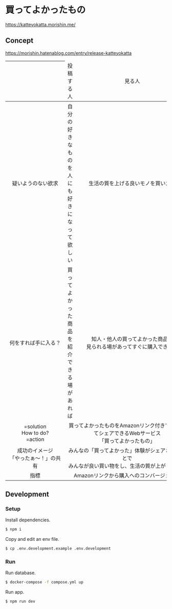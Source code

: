 # 買ってよかったもの

https://katteyokatta.morishin.me/

## Concept

https://morishin.hatenablog.com/entry/release-katteyokatta

<table>
  <thead>
    <tr style="text-align: center">
      <th></th>
      <td>投稿する人</td>
      <td>見る人</td>
    </tr>
  </thead>
  <tbody>
    <tr style="height:20px; text-align: center;">
      <td>疑いようのない欲求</td>
      <td>自分の好きなものを
        <br>人にも好きになって欲しい</td>
      <td>生活の質を上げる良いモノを買いたい
        <br>
      </td>
    </tr>
    <tr style="height:20px; text-align: center;">
      <td>何をすれば手に入る？</td>
      <td>買ってよかった商品を
        <br>紹介できる場があれば</td>
      <td>
        <div style="width: 341px; left: -3px;">知人・他人の買ってよかった商品を
          <br> 見られる場があってすぐに購入できれば
        </div>
      </td>
    </tr>
    <tr style="height:20px; text-align: center;">
      <td>
        <div style="width: 170px; left: -24px;"> =solution
          <br>How to do?
          <br> =action</div>
      </td>
      <td colspan="2">買ってよかったものをAmazonリンク付きでまとめてシェアできるWebサービス
        <br>「買ってよかったもの」</td>
    </tr>
    <tr style="height:20px; text-align: center;">
      <td>成功のイメージ
        <br>「やったぁ〜！」の共有</td>
      <td colspan="2">みんなの「買ってよかった」体験がシェアされることで
        <br>みんなが良い買い物をし、生活の質が上がっている
      </td>
    </tr>
    <tr style="height:20px; text-align: center;">
      <td>指標</td>
      <td colspan="2">Amazonリンクから購入へのコンバージョン率</td>
    </tr>
  </tbody>
</table>

## Development

### Setup

Install dependencies.

```sh
$ npm i
```

Copy and edit an env file.

```sh
$ cp .env.development.example .env.development
```

### Run

Run database.

```sh
$ docker-compose -f compose.yml up
```

Run app.

```sh
$ npm run dev
```
